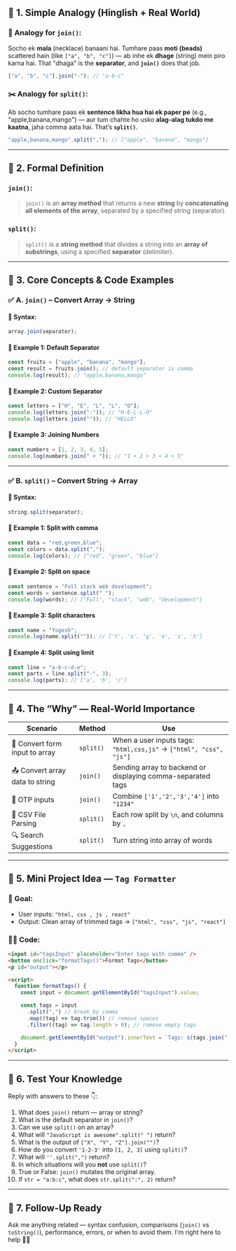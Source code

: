 ## 🔹 1. **Simple Analogy (Hinglish + Real World)**

### 🧵 Analogy for `join()`:

Socho ek **mala** (necklace) banaani hai. Tumhare paas **moti (beads)** scattered hain (like `["a", "b", "c"]`) — ab inhe ek **dhage** (string) mein piro karna hai. That "dhaga" is the **separator**, and **`join()`** does that job.

```js
["a", "b", "c"].join("-"); // "a-b-c"
```

### ✂️ Analogy for `split()`:

Ab socho tumhare paas ek **sentence likha hua hai ek paper pe** (e.g., "apple,banana,mango") — aur tum chahte ho usko **alag-alag tukdo me kaatna**, jaha comma aata hai. That’s **`split()`**.

```js
"apple,banana,mango".split(","); // ["apple", "banana", "mango"]
```

---

## 🔹 2. **Formal Definition**

### `join()`:

> `join()` is an **array method** that returns a new **string** by **concatenating all elements of the array**, separated by a specified string (separator).

### `split()`:

> `split()` is a **string method** that divides a string into an **array of substrings**, using a specified **separator** (delimiter).

---

## 🔹 3. **Core Concepts & Code Examples**

### ✅ A. `join()` – Convert Array → String

#### 🧠 Syntax:

```js
array.join(separator);
```

#### 🧪 Example 1: Default Separator

```js
const fruits = ["apple", "banana", "mango"];
const result = fruits.join(); // default separator is comma
console.log(result); // "apple,banana,mango"
```

#### 🧪 Example 2: Custom Separator

```js
const letters = ["H", "E", "L", "L", "O"];
console.log(letters.join("-")); // "H-E-L-L-O"
console.log(letters.join("")); // "HELLO"
```

#### 🧪 Example 3: Joining Numbers

```js
const numbers = [1, 2, 3, 4, 5];
console.log(numbers.join(" + ")); // "1 + 2 + 3 + 4 + 5"
```

---

### ✅ B. `split()` – Convert String → Array

#### 🧠 Syntax:

```js
string.split(separator);
```

#### 🧪 Example 1: Split with comma

```js
const data = "red,green,blue";
const colors = data.split(",");
console.log(colors); // ["red", "green", "blue"]
```

#### 🧪 Example 2: Split on space

```js
const sentence = "Full stack web development";
const words = sentence.split(" ");
console.log(words); // ["Full", "stack", "web", "development"]
```

#### 🧪 Example 3: Split characters

```js
const name = "Yogesh";
console.log(name.split("")); // ['Y', 'o', 'g', 'e', 's', 'h']
```

#### 🧪 Example 4: Split using limit

```js
const line = "a-b-c-d-e";
const parts = line.split("-", 3);
console.log(parts); // ['a', 'b', 'c']
```

---

## 🔹 4. **The “Why” — Real-World Importance**

| Scenario                        | Method    | Use                                                                |
| ------------------------------- | --------- | ------------------------------------------------------------------ |
| 📝 Convert form input to array  | `split()` | When a user inputs tags: `"html,css,js"` → `["html", "css", "js"]` |
| 📤 Convert array data to string | `join()`  | Sending array to backend or displaying comma-separated tags        |
| 🔐 OTP inputs                   | `join()`  | Combine `['1','2','3','4']` into `"1234"`                          |
| 🧾 CSV File Parsing             | `split()` | Each row split by `\n`, and columns by `,`                         |
| 🔍 Search Suggestions           | `split()` | Turn string into array of words                                    |

---

## 🔹 5. **Mini Project Idea — `Tag Formatter`**

### 🎯 Goal:

- User inputs: `"html, css , js , react"`
- Output: Clean array of trimmed tags → `["html", "css", "js", "react"]`

### 👨‍💻 Code:

```html
<input id="tagsInput" placeholder="Enter tags with comma" />
<button onclick="formatTags()">Format Tags</button>
<p id="output"></p>

<script>
  function formatTags() {
    const input = document.getElementById("tagsInput").value;

    const tags = input
      .split(",") // break by comma
      .map((tag) => tag.trim()) // remove spaces
      .filter((tag) => tag.length > 0); // remove empty tags

    document.getElementById("output").innerText = `Tags: ${tags.join(", ")}`;
  }
</script>
```

---

## 🔹 6. **Test Your Knowledge**

Reply with answers to these 👇:

1. What does `join()` return — array or string?
2. What is the default separator in `join()`?
3. Can we use `split()` on an array?
4. What will `"JavaScript is awesome".split(" ")` return?
5. What is the output of `["X", "Y", "Z"].join("")`?
6. How do you convert `'1-2-3'` into `[1, 2, 3]` using `split()`?
7. What will `''.split(",")` return?
8. In which situations will you **not** use `split()`?
9. True or False: `join()` mutates the original array.
10. If `str = "a:b:c"`, what does `str.split(":", 2)` return?

---

## 🔹 7. **Follow-Up Ready**

Ask me anything related — syntax confusion, comparisons (`join()` vs `toString()`), performance, errors, or when to avoid them. I'm right here to help 👨‍🏫
